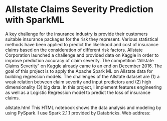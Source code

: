 # Allstate Claims Severity Prediction with SparkML
A key challenge for the insurance industry is provide their customers suitable insurance packages for the risk they represent. Various statistical methods have been applied to predict the likelihood and cost of insurance claims based on the consideration of different risk factors. 
Allstate Corporation launched a challenge and provided data on Kaggle in order to improve prediction accuracy of claim severity. The competition “Allstate Claims Severity” on Kaggle already came to an end on December 2016. The goal of this project is to apply the Apache Spark ML on Allstate data for building regression models. 
The challenges of the Allstate dataset are (1) a weak relation between claim severity and input predictors and (2) high dimensionality (3) big data. In this project, I implement features engineering as well as a Logistic Regression model to predict the loss of insurance claims. 
   

allstate.html 
This HTML notebook shows the data analysis and modeling by using PySpark. I use Spark 2.1.1 provided by Databricks.
Web address: 
